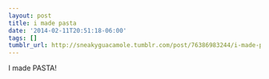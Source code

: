 ```yaml
---
layout: post
title: i made pasta
date: '2014-02-11T20:51:18-06:00'
tags: []
tumblr_url: http://sneakyguacamole.tumblr.com/post/76386983244/i-made-pasta
---
```

I made PASTA!
